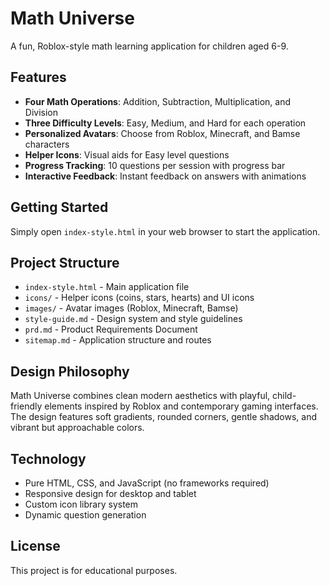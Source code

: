 # Math Universe

A fun, Roblox-style math learning application for children aged 6-9.

## Features

- **Four Math Operations**: Addition, Subtraction, Multiplication, and Division
- **Three Difficulty Levels**: Easy, Medium, and Hard for each operation
- **Personalized Avatars**: Choose from Roblox, Minecraft, and Bamse characters
- **Helper Icons**: Visual aids for Easy level questions
- **Progress Tracking**: 10 questions per session with progress bar
- **Interactive Feedback**: Instant feedback on answers with animations

## Getting Started

Simply open `index-style.html` in your web browser to start the application.

## Project Structure

- `index-style.html` - Main application file
- `icons/` - Helper icons (coins, stars, hearts) and UI icons
- `images/` - Avatar images (Roblox, Minecraft, Bamse)
- `style-guide.md` - Design system and style guidelines
- `prd.md` - Product Requirements Document
- `sitemap.md` - Application structure and routes

## Design Philosophy

Math Universe combines clean modern aesthetics with playful, child-friendly elements inspired by Roblox and contemporary gaming interfaces. The design features soft gradients, rounded corners, gentle shadows, and vibrant but approachable colors.

## Technology

- Pure HTML, CSS, and JavaScript (no frameworks required)
- Responsive design for desktop and tablet
- Custom icon library system
- Dynamic question generation

## License

This project is for educational purposes.

